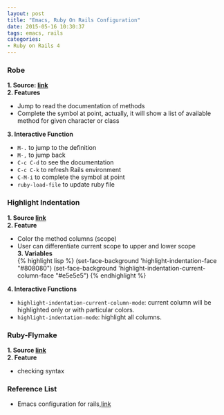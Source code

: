 ```yaml
---
layout: post
title: "Emacs, Ruby On Rails Configuration"
date: 2015-05-16 10:30:37
tags: emacs, rails 
categories:
- Ruby on Rails 4
---
```

### Robe ###
**1. Source: [link](https://github.com/dgutov/robe)**  
**2. Features**  
- Jump to read the documentation of methods
- Complete the symbol at point, actually, it will show a list of available
method for given character or class

**3. Interactive Function**  
 - `M-.` to jump to the definition  
 - `M-,` to jump back  
 - `C-c C-d` to see the documentation  
 - `C-c C-k` to refresh Rails environment  
 - `C-M-i` to complete the symbol at point  
 - `ruby-load-file` to update ruby file  

### Highlight Indentation ###
**1. Source [link](https://github.com/antonj/Highlight-Indentation-for-Emacs/)**  
**2. Feature**  
- Color the method columns (scope)
- User can differentiate current scope to upper and lower scope  
**3. Variables**   
{% highlight lisp %}
(set-face-background 'highlight-indentation-face "#808080")
(set-face-background 'highlight-indentation-current-column-face "#e5e5e5")
{% endhighlight %}

**4. Interactive Functions**  
- `highlight-indentation-current-column-mode`: current column will be
highlighted only or with particular colors.  
- `highlight-indentation-mode`: highlight all columns.  


### Ruby-Flymake ###
**1. Source [link](https://github.com/purcell/flymake-ruby)**  
**2. Feature**  
- checking syntax



### Reference List ####
- Emacs configuration for rails,[link](http://lorefnon.me/2014/02/02/configuring-emacs-for-rails.html) 

